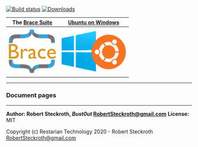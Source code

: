 [![Build status](https://ci.appveyor.com/api/projects/status/4o60w86bofuqi592?svg=true)](https://ci.appveyor.com/project/restarian/brace-document-mocha) [![Downloads](https://img.shields.io/npm/dm/brace_document_mocha.svg?svg=true)](https://npmjs.org/package/brace_document_mocha)

| **The [Brace Suite]** | **[Ubuntu on Windows]**   |
|:---------------------:|:-------------------------:|
| ![Brace logo]         | ![Ubuntu on Windows logo] |         |

[Brace Suite]: https://github.com/restarian/restarian/tree/master/brace/
[Ubuntu on Windows]: https://www.microsoft.com/en-us/store/p/ubuntu/9nblggh4msv6?activetab=pivot%3aoverviewtab

[Ubuntu on Windows logo]: https://raw.githubusercontent.com/restarian/restarian/master/doc/image/ubuntu_windows_logo.png
[Brace logo]: https://raw.githubusercontent.com/restarian/restarian/master/brace/doc/image/brace_logo_small.png


------
### Document pages

----


**Author: Robert Steckroth, _Bust0ut_ [<RobertSteckroth@gmail.com>](mailto:robertsteckroth@gmail.com)**
**License:** MIT

Copyright (c) Restarian Technology 2020 - Robert Steckroth <RobertSteckroth@gmail.com>

